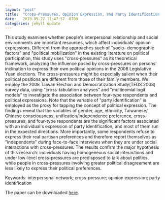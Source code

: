 ```yaml
---
layout: "post"
title:  "Cross-Pressures, Opinion Expression, and Party Identification: Lessons of the 2008 Legislative Yuan Elections in Taiwan"
date:   2019-05-27 11:47:57 -0700
categories: jekyll update
---
```


This study examines whether people's interpersonal relationship and social environments are important resources, which affect individuals' opinion expressions. Different from the approaches such of "socio- demographic factors" and "political mobilization" in the existing literature on political participation, this study uses "cross-pressures" as its theoretical framework, analyzing the influence posed by cross-pressures on persons' inclination to express their own political opinions in the 2008 Legislative Yuan elections. The cross-pressures might be especially salient when their political positions are different from those of their family members. We employ the 2008 Taiwan Election and Democratization Study(TEDS 2008) survey data, using "cross-tabulation analyses" and "multinomial logit models" to investigate the association between four-type respondents and political expressions. Note that the variable of "party identification" is employed as the proxy for tapping the concept of political expression. The findings reveal that the variables of gender, age, ethnicity, Taiwanese/ Chinese consciousness, unification/independence preference, cross- pressures, and four-type respondents are the significant factors associated with an individual's expression of party identification, and most of them run in the expected directions. More importantly, some respondents refuse to express their real partisan preferences and therefore report themselves as "independents" during face-to-face interviews when they are under social interactions with cross-pressures. The results confirm the major hypothesis of this research: individuals having homogeneous social interactions and under low-level cross-pressures are predisposed to talk about politics, while people in cross-pressures involving greater political disagreement are less likely to express their political preferences.

Keywords: interpersonal network; cross-pressure; opinion expression; party identification

The paper can be downloaded [here](http://www.jestw.com/tc/journals.php?key=%E5%8A%89%E8%87%AA%E5%B9%B3&author=1).
